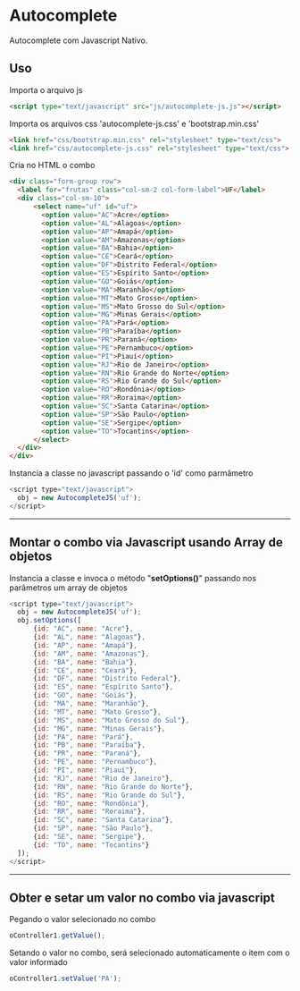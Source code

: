 # Autocomplete
Autocomplete com Javascript Nativo.

## Uso

Importa o arquivo js
```html
<script type="text/javascript" src="js/autocomplete-js.js"></script>
```

Importa os arquivos css 'autocomplete-js.css' e 'bootstrap.min.css'
```html
<link href="css/bootstrap.min.css" rel="stylesheet" type="text/css">
<link href="css/autocomplete-js.css" rel="stylesheet" type="text/css">
```

Cria no HTML o combo
```html
<div class="form-group row">
  <label for="frutas" class="col-sm-2 col-form-label">UF</label>
  <div class="col-sm-10">
      <select name="uf" id="uf">
        <option value="AC">Acre</option>
        <option value="AL">Alagoas</option>
        <option value="AP">Amapá</option>
        <option value="AM">Amazonas</option>
        <option value="BA">Bahia</option>
        <option value="CE">Ceará</option>
        <option value="DF">Distrito Federal</option>
        <option value="ES">Espírito Santo</option>
        <option value="GO">Goiás</option>
        <option value="MA">Maranhão</option>
        <option value="MT">Mato Grosso</option>
        <option value="MS">Mato Grosso do Sul</option>
        <option value="MG">Minas Gerais</option>
        <option value="PA">Pará</option>
        <option value="PB">Paraíba</option>
        <option value="PR">Paraná</option>
        <option value="PE">Pernambuco</option>
        <option value="PI">Piauí</option>
        <option value="RJ">Rio de Janeiro</option>
        <option value="RN">Rio Grande do Norte</option>
        <option value="RS">Rio Grande do Sul</option>
        <option value="RO">Rondônia</option>
        <option value="RR">Roraima</option>
        <option value="SC">Santa Catarina</option>
        <option value="SP">São Paulo</option>
        <option value="SE">Sergipe</option>
        <option value="TO">Tocantins</option>
      </select>
  </div>
</div>
```

Instancia a classe no javascript passando o 'id' como parmâmetro
```javascript
<script type="text/javascript">       
  obj = new AutocompleteJS('uf');
</script>
```

---

## Montar o combo via Javascript usando Array de objetos

Instancia a classe e invoca o método "**setOptions()**" passando nos parâmetros um array de objetos
```javascript
<script type="text/javascript">       
  obj = new AutocompleteJS('uf');
  obj.setOptions([
      {id: "AC", name: "Acre"},
      {id: "AL", name: "Alagoas"},
      {id: "AP", name: "Amapá"},
      {id: "AM", name: "Amazonas"},
      {id: "BA", name: "Bahia"},
      {id: "CE", name: "Ceará"},
      {id: "DF", name: "Distrito Federal"},
      {id: "ES", name: "Espírito Santo"},
      {id: "GO", name: "Goiás"},
      {id: "MA", name: "Maranhão"},
      {id: "MT", name: "Mato Grosso"},
      {id: "MS", name: "Mato Grosso do Sul"},
      {id: "MG", name: "Minas Gerais"},
      {id: "PA", name: "Pará"},
      {id: "PB", name: "Paraíba"},
      {id: "PR", name: "Paraná"},
      {id: "PE", name: "Pernambuco"},
      {id: "PI", name: "Piauí"},
      {id: "RJ", name: "Rio de Janeiro"},
      {id: "RN", name: "Rio Grande do Norte"},
      {id: "RS", name: "Rio Grande do Sul"},
      {id: "RO", name: "Rondônia"},
      {id: "RR", name: "Roraima"},
      {id: "SC", name: "Santa Catarina"},
      {id: "SP", name: "São Paulo"},
      {id: "SE", name: "Sergipe"},
      {id: "TO", name: "Tocantins"}
  ]);
</script>
```

---

## Obter e setar um valor no combo via javascript

Pegando o valor selecionado no combo
```javascript
oController1.getValue();
```

Setando o valor no combo, será selecionado automaticamente o item com o valor informado
```javascript
oController1.setValue('PA');
```
